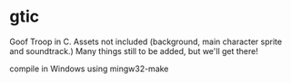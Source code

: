 # gtic
Goof Troop in C. Assets not included (background, main character sprite and soundtrack.)
Many things still to be added, but we'll get there!

compile in Windows using
mingw32-make



